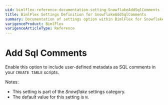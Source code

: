 ```yaml
---
uid: bimlflex-reference-documentation-setting-SnowflakeAddSqlComments
title: BimlFlex Settings Definition for SnowflakeAddSqlComments
summary: Documentation of settings option within BimlFlex for SnowflakeAddSqlComments
varigenceProduct: BimlFlex
varigenceArticleType: Reference
---
```


# Add Sql Comments

Enable this option to include user-defined metadata as SQL comments in your `CREATE TABLE` scripts.

Notes:

* This setting is part of the *Snowflake* settings category.
* The default value for this setting is `N`.